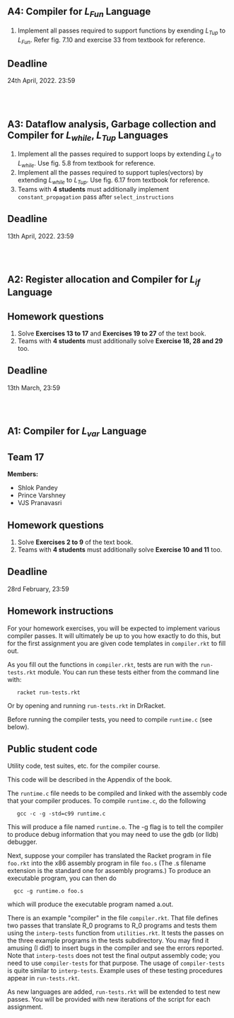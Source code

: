 ## A4: Compiler for *L<sub>Fun</sub>* Language

1. Implement all passes required to support functions by exending *L<sub>Tup</sub>* to *L<sub>Fun</sub>*. Refer fig. 7.10 and exercise 33 from textbook for reference.

## Deadline
24th April, 2022. 23:59

<br><br>

## A3: Dataflow analysis, Garbage collection and Compiler for *L<sub>while</sub>*, *L<sub>Tup</sub>* Languages

1. Implement all the passes required to support loops by extending *L<sub>if</sub>*
to *L<sub>while</sub>*. Use fig. 5.8 from textbook for reference.
2. Implement all the passes required to support tuples(vectors) by extending *L<sub>while</sub>* to *L<sub>Tup</sub>*. Use fig. 6.17 from textbook for reference.
3. Teams with **4 students** must additionally implement `constant_propagation` pass after `select_instructions`

## Deadline
13th April, 2022. 23:59

<br><br>

## A2: Register allocation and Compiler for *L<sub>if</sub>* Language

## Homework questions
1. Solve **Exercises 13 to 17** and **Exercises 19 to 27** of the text book.
2. Teams with **4 students** must additionally solve **Exercise 18, 28 and 29** too.

## Deadline
13th March, 23:59

<br><br>

## A1: Compiler for *L<sub>var</sub>* Language

## Team 17
**Members:**  
* Shlok Pandey
* Prince Varshney
* VJS Pranavasri

## Homework questions
1. Solve **Exercises 2 to 9** of the text book.
2. Teams with **4 students** must additionally solve **Exercise 10 and 11** too.

## Deadline
28rd February, 23:59

## Homework instructions

For your homework exercises, you will be expected to implement various
compiler passes. It will ultimately be up to you how exactly to do
this, but for the first assignment you are given code templates in
`compiler.rkt` to fill out.

As you fill out the functions in `compiler.rkt`, tests are run with the
`run-tests.rkt` module. You can run these tests either from the command
line with:

```
   racket run-tests.rkt
```

Or by opening and running `run-tests.rkt` in DrRacket.

Before running the compiler tests, you need to compile
`runtime.c` (see below).

## Public student code

Utility code, test suites, etc. for the compiler course.

This code will be described in the Appendix of the book.

The `runtime.c` file needs to be compiled and linked with the assembly
code that your compiler produces. To compile `runtime.c`, do the
following
```
   gcc -c -g -std=c99 runtime.c
```
This will produce a file named `runtime.o`. The -g flag is to tell the
compiler to produce debug information that you may need to use
the gdb (or lldb) debugger.

Next, suppose your compiler has translated the Racket program in file
`foo.rkt` into the x86 assembly program in file `foo.s` (The .s filename
extension is the standard one for assembly programs.) To produce
an executable program, you can then do
```
  gcc -g runtime.o foo.s
```
which will produce the executable program named a.out.

There is an example "compiler" in the file `compiler.rkt`.  That
file defines two passes that translate R_0 programs to R_0 programs
and tests them using the `interp-tests` function from `utilities.rkt`. It
tests the passes on the three example programs in the tests
subdirectory. You may find it amusing (I did!) to insert bugs in the
compiler and see the errors reported. Note that `interp-tests` does not
test the final output assembly code; you need to use `compiler-tests`
for that purpose. The usage of `compiler-tests` is quite similar to
`interp-tests`. Example uses of these testing procedures appear in
`run-tests.rkt`.

As new languages are added, `run-tests.rkt` will be extended to
test new passes. You will be provided with new iterations of
the script for each assignment.